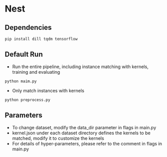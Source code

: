 # Nest

## Dependencies
```
pip install dill tqdm tensorflow
```

## Default Run
- Run the entire pipeline, including instance matching with kernels, training and evaluating 
```
python maim.py
```
- Only match instances with kernels
```
python preprocess.py
```

## Parameters
- To change dataset, modify the data_dir parameter in flags in main.py
- kernel.json under each dataset directory defines the kernels to be matched, modify it to customize the kernels
- For details of hyper-parameters, please refer to the comment in flags in main.py

